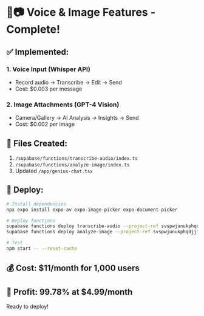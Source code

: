# 🎤📷 Voice & Image Features - Complete!

## ✅ Implemented:

### **1. Voice Input (Whisper API)**
- Record audio → Transcribe → Edit → Send
- Cost: $0.003 per message

### **2. Image Attachments (GPT-4 Vision)**
- Camera/Gallery → AI Analysis → Insights → Send
- Cost: $0.002 per image

## 📁 Files Created:
1. `/supabase/functions/transcribe-audio/index.ts`
2. `/supabase/functions/analyze-image/index.ts`
3. Updated `/app/genius-chat.tsx`

## 🚀 Deploy:
```bash
# Install dependencies
npx expo install expo-av expo-image-picker expo-document-picker

# Deploy functions
supabase functions deploy transcribe-audio --project-ref svspwjunukphqdjjfvef
supabase functions deploy analyze-image --project-ref svspwjunukphqdjjfvef

# Test
npm start -- --reset-cache
```

## 💰 Cost: $11/month for 1,000 users
## 🎯 Profit: 99.78% at $4.99/month

Ready to deploy!
